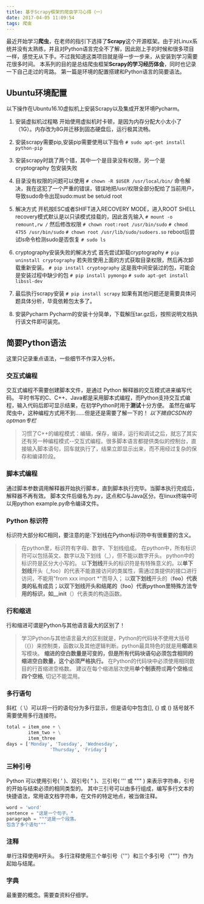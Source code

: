 ```yaml
---
title: 基于Scrapy框架的爬虫学习心得（一）
date: 2017-04-05 11:09:54
tags: 爬虫
---
```

最近开始学习**爬虫**，在老师的指引下选择了**Scrapy**这个开源框架。由于对Linux系统并没有太熟练，并且对Python语言完全不了解，因此刚上手的时候和很多项目一样，感觉无从下手。不过我知道这类项目就是得一步一步来，从安装到学习需要花很多时间。
本系列的目的是总结爬虫框架**Scrapy的学习经历体会**，同时也记录一下自己走过的弯路。
第一篇是环境的配置搭建和Python语言的简要语法。
<!-- more -->

## Ubuntu环境配置
以下操作在Ubuntu16.10虚拟机上安装Scrapy以及集成开发环境Pycharm。

1. 安装虚拟机过程略
开始使用虚拟机时卡顿，是因为内存分配大小太小了（1G）。内存改为8G并迁移到固态硬盘后，运行极其流畅。

2. 安装scrapy需要pip,安装pip需要使用以下指令
`# sudo apt-get install python-pip`

3. 安装scrapy时跳了两个错，其中一个是目录没有权限，另一个是cryptography 包安装失败

4. 目录没有权限的问题可以使用
`# chown -R $USER /usr/local/bin/`
命令解决，我在这犯了一个严重的错误，错误地把/usr/权限全部分配给了当前用户，导致sudo命令出现sudo:must be setuid root

5. 解决方式
开机按ESC或者SHIFT进入RECOVERY MODE，进入ROOT SHELL
recovery模式默认是以只读模式挂载的，因此首先输入
`# mount -o remount,rw /`
然后修改权限
`# chown root:root /usr/bin/sudo`
`# chmod 4755 /usr/bin/sudo`
`# chown root /usr/lib/sudo/sudoers.so`
reboot后尝试ls命令检测sudo是否恢复
`# sudo ls`

6. cryptography安装失败的解决方式
首先尝试卸载cryptography
`# pip uninstall cryptography`
若失败使用上面的方式获取目录权限，然后再次卸载重新安装。
`# pip install cryptography`
这是我中间安装过的包，可能会是安装过程中缺少的包
`# pip install pymongo`
`# sudo apt-get install libssl-dev`

7. 最后执行scrapy安装
`# pip install scrapy`
如果有其他问题还是需要具体问题具体分析，毕竟依赖包太多了。

8. 安装Pycharm
Pycharm的安装十分简单，下载解压tar.gz后，按照说明文档执行该文件即可装完。

## 简要Python语法
这里只记录重点语法，一些细节不作深入分析。

### 交互式编程
交互式编程不需要创建脚本文件，是通过 Python 解释器的交互模式进来编写代码。
平时书写的C、C++、Java都是采用脚本式编程，而Python支持交互式编程，输入代码后即可显示结果，在初学Python时用于**测试**十分方便。
虽然在编写爬虫中，这种编程方式用不到……但是还是需要了解一下的！
*以下摘自CSDN的optman专栏*
> 习惯了C++的编程模式：编辑，保存，编译，运行和调试之后，就忘了其实还有另一种编程模式--交互式编程。很多脚本语言都提供类似的控制台，直接输入脚本语句，回车就执行了，结果立即显示出来，而不用经过复杂的保存和编译阶段。

### 脚本式编程
通过脚本参数调用解释器开始执行脚本，直到脚本执行完毕。当脚本执行完成后，解释器不再有效。
脚本文件后缀名为.py，这点和C与Java区分。在linux终端中可以用python example.py命令编译文件。

### Python 标识符
标识符大部分和C相同，要注意的是:下划线在Python标识符中有很重要的含义。
> 在python里，标识符有字母、数字、下划线组成。
> 在python中，所有标识符可以包括英文、数字以及下划线（_），但不能以数字开头。
> python中的标识符是区分大小写的。
> 以**下划线**开头的标识符是有特殊意义的。以**单下划线**开头（_foo）的代表不能直接访问的类属性，需通过类提供的接口进行访问，不能用"from xxx import *"而导入；
> 以**双下划线**开头的（__foo）代表类的私有成员；以**双下划线开头和结尾**的（__foo__）代表python里特殊方法专用的标识，如__init__（）代表类的构造函数。

### 行和缩进
行和缩进可谓是Python与其他语言最大的区别了！
> 学习Python与其他语言最大的区别就是，Python的代码块不使用大括号（{}）来控制类，函数以及其他逻辑判断。python最具特色的就是用**缩进**来写模块。
> **缩进的空白数量是可变的，但是所有代码块语句必须包含相同的缩进空白数量，这个必须严格执行。**
> 在Python的代码块中必须使用相同数目的行首缩进空格数。
> 建议在每个缩进层次使用**单个制表符**或**两个空格**或**四个空格**, 切记不能混用。

### 多行语句
斜杠（ \）可以将一行的语句分为多行显示，但是语句中包含[], {} 或 () 括号就不需要使用多行连接符。
```Python
total = item_one + \
        item_two + \
        item_three
days = ['Monday', 'Tuesday', 'Wednesday',
                'Thursday', 'Friday']
```

### 三种引号
Python 可以使用引号( ' )、双引号( " )、三引号( ''' 或 """ ) 来表示字符串，引号的开始与结束必须的相同类型的。
其中三引号可以由多行组成，编写多行文本的快捷语法，常用语文档字符串，在文件的特定地点，被当做注释。
```Python
word = 'word'
sentence = "这是一个句子。"
paragraph = """这是一个段落。
包含了多个语句"""
```

### 注释
单行注释使用#开头。
多行注释使用三个单引号（'''）和三个多引号（"""）作为起始与结尾。

### 字典
最重要的概念。需要查资料仔细学。
